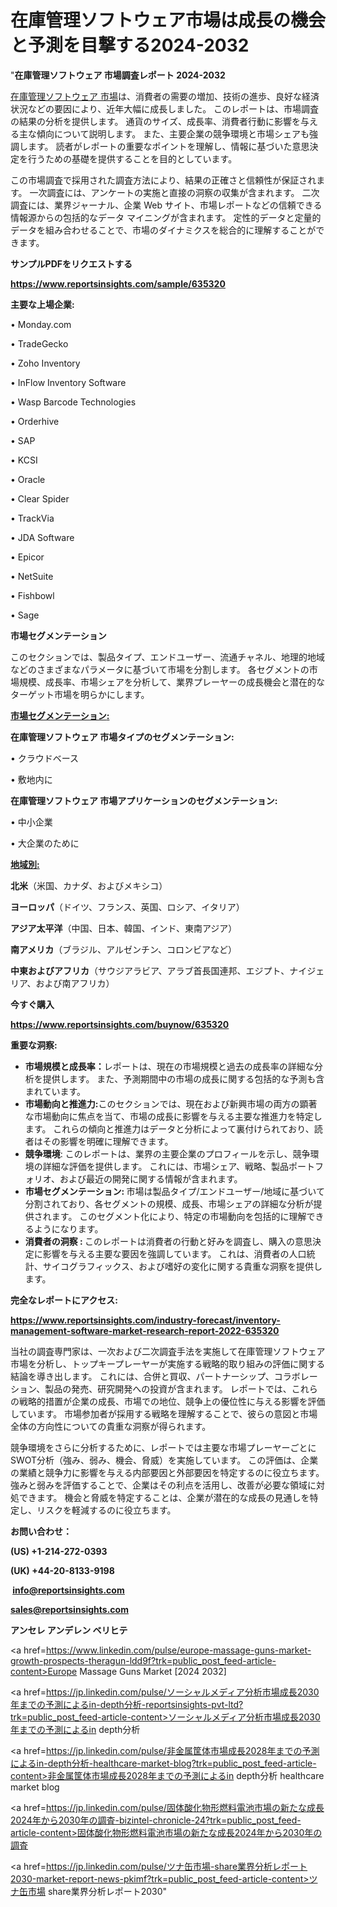 # 在庫管理ソフトウェア市場は成長の機会と予測を目撃する2024-2032

"<strong>在庫管理ソフトウェア 市場調査レポート 2024-2032</strong>

<a href=https://www.reportsinsights.com/sample/635320>在庫管理ソフトウェア 市場</a>は、消費者の需要の増加、技術の進歩、良好な経済状況などの要因により、近年大幅に成長しました。 このレポートは、市場調査の結果の分析を提供します。 通貨のサイズ、成長率、消費者行動に影響を与える主な傾向について説明します。 また、主要企業の競争環境と市場シェアも強調します。 読者がレポートの重要なポイントを理解し、情報に基づいた意思決定を行うための基礎を提供することを目的としています。

この市場調査で採用された調査方法により、結果の正確さと信頼性が保証されます。 一次調査には、アンケートの実施と直接の洞察の収集が含まれます。 二次調査には、業界ジャーナル、企業 Web サイト、市場レポートなどの信頼できる情報源からの包括的なデータ マイニングが含まれます。 定性的データと定量的データを組み合わせることで、市場のダイナミクスを総合的に理解することができます。

<strong><b>サンプルPDFをリクエストする</b></strong>

<a href=https://www.reportsinsights.com/sample/635320><strong><u>https://www.reportsinsights.com/sample/635320</u></strong></a>

<strong>主要な上場企業:</strong>

• Monday.com

• TradeGecko

• Zoho Inventory

• InFlow Inventory Software

• Wasp Barcode Technologies

• Orderhive

• SAP

• KCSI

• Oracle

• Clear Spider

• TrackVia

• JDA Software

• Epicor

• NetSuite

• Fishbowl

• Sage

<strong>市場セグメンテーション</strong>

このセクションでは、製品タイプ、エンドユーザー、流通チャネル、地理的地域などのさまざまなパラメータに基づいて市場を分割します。 各セグメントの市場規模、成長率、市場シェアを分析して、業界プレーヤーの成長機会と潜在的なターゲット市場を明らかにします。

<strong><u>市場セグメンテーション</u></strong><strong><u>:</u></strong>

<strong>在庫管理ソフトウェア 市場タイプのセグメンテーション:</strong>

• クラウドベース

• 敷地内に

<strong>在庫管理ソフトウェア 市場アプリケーションのセグメンテーション:</strong>

• 中小企業

• 大企業のために

<strong><u>地域別</u></strong><strong><u>:</u></strong>

<strong>北米</strong>（米国、カナダ、およびメキシコ）

<strong>ヨーロッパ</strong>（ドイツ、フランス、英国、ロシア、イタリア）

<strong>アジア太平洋</strong>（中国、日本、韓国、インド、東南アジア）

<strong>南アメリカ</strong>（ブラジル、アルゼンチン、コロンビアなど）

<strong>中東およびアフリカ</strong>（サウジアラビア、アラブ首長国連邦、エジプト、ナイジェリア、および南アフリカ）

<strong>今すぐ購入</strong>

<a href=https://www.reportsinsights.com/buynow/635320><strong><u>https://www.reportsinsights.com/buynow/635320</u></strong></a>

<strong>重要な洞察:</strong>
<ul>
  <li><strong>市場規模と成長率：</strong>レポートは、現在の市場規模と過去の成長率の詳細な分析を提供します。 また、予測期間中の市場の成長に関する包括的な予測も含まれています。</li>
  <li><strong>市場動向と推進力:</strong>このセクションでは、現在および新興市場の両方の顕著な市場動向に焦点を当て、市場の成長に影響を与える主要な推進力を特定します。 これらの傾向と推進力はデータと分析によって裏付けられており、読者はその影響を明確に理解できます。</li>
  <li><strong>競争環境</strong>: このレポートは、業界の主要企業のプロフィールを示し、競争環境の詳細な評価を提供します。 これには、市場シェア、戦略、製品ポートフォリオ、および最近の開発に関する情報が含まれます。</li>
  <li><strong>市場セグメンテーション: </strong>市場は製品タイプ/エンドユーザー/地域に基づいて分割されており、各セグメントの規模、成長、市場シェアの詳細な分析が提供されます。 このセグメント化により、特定の市場動向を包括的に理解できるようになります。</li>
  <li><strong>消費者の洞察 : </strong>このレポートは消費者の行動と好みを調査し、購入の意思決定に影響を与える主要な要因を強調しています。 これは、消費者の人口統計、サイコグラフィックス、および嗜好の変化に関する貴重な洞察を提供します。</li>
</ul>
<strong>完全なレポートにアクセス:</strong>

<a href=https://www.reportsinsights.com/industry-forecast/inventory-management-software-market-research-report-2022-635320><strong><u><b>https://www.reportsinsights.com/industry-forecast/inventory-management-software-market-research-report-2022-635320</b></u></strong></a>

当社の調査専門家は、一次および二次調査手法を実施して在庫管理ソフトウェア市場を分析し、トップキープレーヤーが実施する戦略的取り組みの評価に関する結論を導き出します。 これには、合併と買収、パートナーシップ、コラボレーション、製品の発売、研究開発への投資が含まれます。 レポートでは、これらの戦略的措置が企業の成長、市場での地位、競争上の優位性に与える影響を評価しています。 市場参加者が採用する戦略を理解することで、彼らの意図と市場全体の方向性についての貴重な洞察が得られます。

競争環境をさらに分析するために、レポートでは主要な市場プレーヤーごとにSWOT分析（強み、弱み、機会、脅威）を実施しています。 この評価は、企業の業績と競争力に影響を与える内部要因と外部要因を特定するのに役立ちます。 強みと弱みを評価することで、企業はその利点を活用し、改善が必要な領域に対処できます。 機会と脅威を特定することは、企業が潜在的な成長の見通しを特定し、リスクを軽減するのに役立ちます。

<strong>お問い合わせ：</strong>

<strong>(US) +1-214-272-0393</strong>

<strong>(UK) +44-20-8133-9198</strong>

<strong> </strong><a href=info@reportsinsights.com><strong><u>info@reportsinsights.com</u></strong></a>

<a href=sales@reportsinsights.com><strong><u>sales@reportsinsights.com</u></strong></a>

<strong>アンセレ アンデレン ベリヒテ</strong>

<a href=https://www.linkedin.com/pulse/europe-massage-guns-market-growth-prospects-theragun-ldd9f?trk=public_post_feed-article-content>Europe Massage Guns Market [2024 2032]</a>

<a href=https://jp.linkedin.com/pulse/ソーシャルメディア分析市場成長2030年までの予測によるin-depth分析-reportsinsights-pvt-ltd?trk=public_post_feed-article-content>ソーシャルメディア分析市場成長2030年までの予測によるin depth分析</a>

<a href=https://jp.linkedin.com/pulse/非金属筐体市場成長2028年までの予測によるin-depth分析-healthcare-market-blog?trk=public_post_feed-article-content>非金属筐体市場成長2028年までの予測によるin depth分析 healthcare market blog</a>

<a href=https://jp.linkedin.com/pulse/固体酸化物形燃料電池市場の新たな成長2024年から2030年の調査-bizintel-chronicle-24?trk=public_post_feed-article-content>固体酸化物形燃料電池市場の新たな成長2024年から2030年の調査</a>

<a href=https://jp.linkedin.com/pulse/ツナ缶市場-share業界分析レポート2030-market-report-news-pkimf?trk=public_post_feed-article-content>ツナ缶市場 share業界分析レポート2030</a>"
